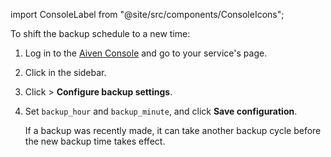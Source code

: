 import ConsoleLabel from "@site/src/components/ConsoleIcons";

To shift the backup schedule to a new time:

1. Log in to the [Aiven Console](https://console.aiven.io/) and go to your service's page.
1. Click <ConsoleLabel name="backups"/> in the sidebar.
1. Click <ConsoleLabel name="actions"/> > **Configure backup settings**.
1. Set `backup_hour` and `backup_minute`, and click **Save configuration**.

   If a backup was recently made, it can take another backup cycle before the new backup
   time takes effect.

